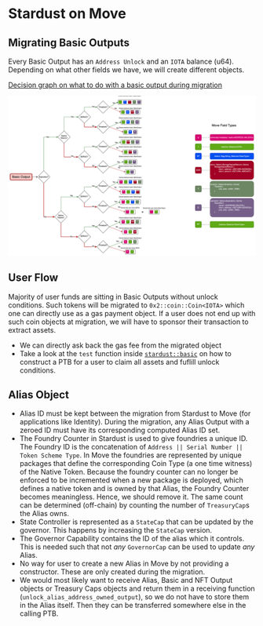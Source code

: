 # Stardust on Move

## Migrating Basic Outputs

Every Basic Output has an `Address Unlock` and an `IOTA` balance (u64). Depending on what other fields we have, we will create different objects.

[Decision graph on what to do with a basic output during migration](./basic_migration_graph.svg)

![](./basic_migration_graph.svg)

## User Flow

Majority of user funds are sitting in Basic Outputs without unlock conditions. Such tokens will be migrated to `0x2::coin::Coin<IOTA>` which one can directly use as a gas payment object.
If a user does not end up with such coin objects at migration, we will have to sponsor their transaction to extract assets.

- We can directly ask back the gas fee from the migrated object
- Take a look at the `test` function inside [`stardust::basic`](./sources/basic.move) on how to construct a PTB for a user to claim all assets and fuflill unlock conditions.

## Alias Object

- Alias ID must be kept between the migration from Stardust to Move (for applications like Identity). During the migration, any Alias Output with a zeroed ID must have its corresponding computed Alias ID set.
- The Foundry Counter in Stardust is used to give foundries a unique ID. The Foundry ID is the concatenation of `Address || Serial Number || Token Scheme Type`. In Move the foundries are represented by unique packages that define the corresponding Coin Type (a one time witness) of the Native Token. Because the foundry counter can no longer be enforced to be incremented when a new package is deployed, which defines a native token and is owned by that Alias, the Foundry Counter becomes meaningless. Hence, we should remove it. The same count can be determined (off-chain) by counting the number of `TreasuryCap`s the Alias owns.
- State Controller is represented as a `StateCap` that can be updated by the governor. This happens by increasing the `StateCap` version.
- The Governor Capability contains the ID of the alias which it controls. This is needed such that not _any_ `GovernorCap` can be used to update _any_ Alias.
- No way for user to create a new Alias in Move by not providing a constructor. These are only created during the migration.
- We would most likely want to receive Alias, Basic and NFT Output objects or Treasury Caps objects and return them in a receiving function (`unlock_alias_address_owned_output`), so we do not have to store them in the Alias itself. Then they can be transferred somewhere else in the calling PTB.
